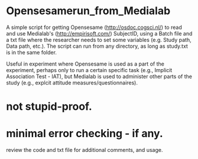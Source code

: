# Opensesamerun_from_Medialab
A simple script for getting Opensesame (http://osdoc.cogsci.nl/) to read and use Medialab's (http://empirisoft.com/) SubjectID, using a Batch file and a txt file where the researcher needs to set some variables (e.g. Study path, Data path, etc.).
The script can run from any directory, as long as study.txt is in the same folder. 

Useful in experiment where Opensesame is used as a part of the experiment, perhaps only to run a certain specific task (e.g., Implicit Association Test - IAT), but Medialab is used to administer other parts of the study (e.g., explcit attitude measures/questionnaires).

# not stupid-proof.
# minimal error checking - if any.
review the code and txt file for additional comments, and usage.
